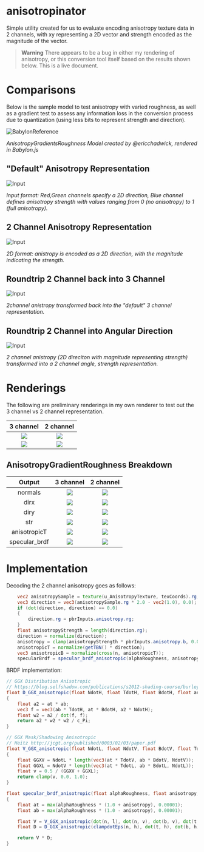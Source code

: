 # anisotropinator

Simple utility created for us to evaluate encoding anisotropy texture data in 2 channels, with xy representing a 2D vector and strength encoded as the magnitude of the vector.

> **Warning**
> There appears to be a bug in either my rendering of anisotropy, or this conversion tool itself based on the results shown below. This is a live document.

# Comparisons

Below is the sample model to test anisotropy with varied roughness, as well as a gradient test to assess any information loss in the conversion process due to quantization (using less bits to represent strength and direction).

![BabylonReference](images/babylon.reference.png)

*AnisotropyGradientsRoughness Model created by @ericchadwick, rendered in Babylon.js*

## "Default" Anisotropy Representation
![Input](images/AnisotropyGradientsRoughness_img0.png)

*Input format: Red,Green channels specify a 2D direction, Blue channel defines anisotropy strength with values ranging from 0 (no anisotropy) to 1 (full anisotropy).*

## 2 Channel Anisotropy Representation
![Input](images/AnisotropyGradientsRoughness_img0.2D.png)

*2D format: anistropy is encoded as a 2D direction, with the magnitude indicating the strength.*

## Roundtrip 2 Channel back into 3 Channel
![Input](images/AnisotropyGradientsRoughness_img0.2D.3channel.png)

*2channel anistropy transformed back into the "default" 3 channel representation.*

## Roundtrip 2 Channel into Angular Direction
![Input](images/AnisotropyGradientsRoughness_img0.2D.angle.png)

*2 channel anistropy (2D direciton with magnitude representing strength) transformed into a 2 channel angle, strength representation.*

# Renderings

The following are preliminary renderings in my own renderer to test out the 3 channel vs 2 channel representation.

|                      3 channel                       |                   2 channel                    |
| :--------------------------------------------------: | :--------------------------------------------: |
|     ![](images/anisotropyBarnLamp.3channel.png)      |     ![](images/anisotropyBarnLamp.2D.png)      |
| ![](images/anisotropyGradientRoughness.3channel.png) | ![](images/anisotropyGradientRoughness.2D.png) |

## AnisotropyGradientRoughness Breakdown

|    Output     |                      3 channel                       |                   2 channel                    |
| :-----------: | :--------------------------------------------------: | :--------------------------------------------: |
|    normals    |     ![](images/agr_normals.3channel.png)      |     ![](images/agr_normals.2D.png)      |
|     dirx      | ![](images/agr_dirx.3channel.png) | ![](images/agr_dirx.2D.png) |
|     diry      | ![](images/agr_diry.3channel.png) | ![](images/agr_diry.2D.png) |
|      str      | ![](images/agr_str.3channel.png) | ![](images/agr_str.2D.png) |
| anisotropicT  | ![](images/agr_anisotropicT.3channel.png) | ![](images/agr_anisotropicT.2D.png) |
| specular_brdf | ![](images/agr_specular_brdf.3channel.png) | ![](images/agr_specular_brdf.2D.png) |

# Implementation

Decoding the 2 channel anisotropy goes as follows:

```GLSL
    vec2 anisotropySample = texture(u_AnisotropyTexture, texCoords).rg;
    vec3 direction = vec3(anisotropySample.rg * 2.0 - vec2(1.0), 0.0);
    if (dot(direction, direction) == 0.0)
    {
        direction.rg = pbrInputs.anisotropy.rg;
    }
    float anisotropyStrength = length(direction.rg);
    direction = normalize(direction);
    anisotropy = clamp(anisotropyStrength * pbrInputs.anisotropy.b, 0.0, 1.0);
    anisotropicT = normalize(getTBN() * direction);
    vec3 anisotropicB = normalize(cross(n, anisotropicT));
    specularBrdf = specular_brdf_anisotropic(alphaRoughness, anisotropy, n, v, l, h, anisotropicT, anisotropicB);
```

BRDF implementation:

```GLSL
// GGX Distribution Anisotropic
// https://blog.selfshadow.com/publications/s2012-shading-course/burley/s2012_pbs_disney_brdf_notes_v3.pdf Addenda
float D_GGX_anisotropic(float NdotH, float TdotH, float BdotH, float anisotropy, float at, float ab)
{
    float a2 = at * ab;
    vec3 f = vec3(ab * TdotH, at * BdotH, a2 * NdotH);
    float w2 = a2 / dot(f, f);
    return a2 * w2 * w2 / c_Pi;
}

// GGX Mask/Shadowing Anisotropic
// Heitz http://jcgt.org/published/0003/02/03/paper.pdf
float V_GGX_anisotropic(float NdotL, float NdotV, float BdotV, float TdotV, float TdotL, float BdotL, float at, float ab)
{
    float GGXV = NdotL * length(vec3(at * TdotV, ab * BdotV, NdotV));
    float GGXL = NdotV * length(vec3(at * TdotL, ab * BdotL, NdotL));
    float v = 0.5 / (GGXV + GGXL);
    return clamp(v, 0.0, 1.0);
}

float specular_brdf_anisotropic(float alphaRoughness, float anisotropy, vec3 n, vec3 v, vec3 l, vec3 h, vec3 t, vec3 b)
{
    float at = max(alphaRoughness * (1.0 + anisotropy), 0.00001);
    float ab = max(alphaRoughness * (1.0 - anisotropy), 0.00001);

    float V = V_GGX_anisotropic(dot(n, l), dot(n, v), dot(b, v), dot(t, v), dot(t, l), dot(b, l), at, ab);
    float D = D_GGX_anisotropic(clampdotEps(n, h), dot(t, h), dot(b, h), anisotropy, at, ab);

    return V * D;
}
```